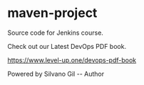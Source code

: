 # maven-project
Source code for Jenkins course.

Check out our Latest DevOps PDF book.

https://www.level-up.one/devops-pdf-book


Powered by Silvano Gil -- Author
